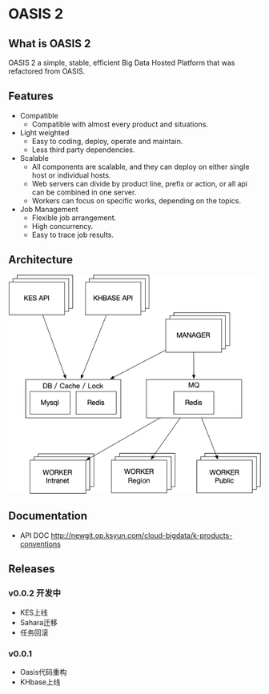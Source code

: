# OASIS 2

## What is OASIS 2

OASIS 2 a simple, stable, efficient Big Data Hosted Platform that was refactored from OASIS.

## Features

- Compatible
    - Compatible with almost every product and situations.
- Light weighted
    - Easy to coding, deploy, operate and maintain.
    - Less third party dependencies.
- Scalable
    - All components are scalable, and they can deploy on either single host or individual hosts.
    - Web servers can divide by product line, prefix or action, or all api can be combined in one server.
    - Workers can focus on specific works, depending on the topics.
- Job Management
    - Flexible job arrangement.
    - High concurrency.
    - Easy to trace job results.

## Architecture

![Archi](doc/architecture.png)

## Documentation

- API DOC
  http://newgit.op.ksyun.com/cloud-bigdata/k-products-conventions

## Releases

### v0.0.2 开发中

- KES上线
- Sahara迁移
- 任务回滚

### v0.0.1

- Oasis代码重构
- KHbase上线
  
